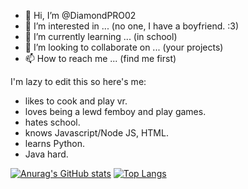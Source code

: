 - 👋 Hi, I’m @DiamondPRO02
- 👀 I’m interested in ... (no one, I have a boyfriend. :3) 
- 🌱 I’m currently learning ... (in school) 
- 💞️ I’m looking to collaborate on ...  (your projects) 
- 📫 How to reach me ... (find me first) 

<!---
DiamondPRO02/DiamondPRO02 is a ✨ special ✨ repository because its `README.md` (this file) appears on your GitHub profile.
You can click the Preview link to take a look at your changes.
--->

I'm lazy to edit this so here's me:
- likes to cook and play vr.
- loves being a lewd femboy and play games.
- hates school.
- knows Javascript/Node JS, HTML.
- learns Python.
- Java hard.

[![Anurag's GitHub stats](https://github-readme-stats.vercel.app/api?username=DiamondPRO02&show_icons=true&theme=aura)](https://github.com/anuraghazra/github-readme-stats)
[![Top Langs](https://github-readme-stats.vercel.app/api/top-langs/?username=DiamondPRO02)](https://github.com/anuraghazra/github-readme-stats)
